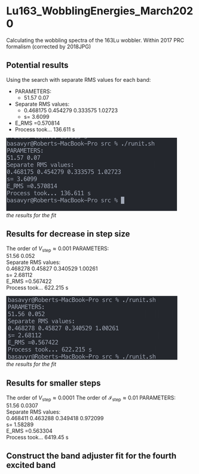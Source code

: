 # Lu163_WobblingEnergies_March2020
Calculating the wobbling spectra of the ${163}$Lu wobbler. Within 2017 PRC formalism (corrected by 2018JPG)

## Potential results
Using the search with separate RMS values for each band:

* PARAMETERS:
  * 51.57 0.07  
* Separate RMS values:  
  * 0.468175 0.454279 0.333575 1.02723  
  * s= 3.6099  
* E_RMS =0.570814  
* Process took... 136.611 s

![Image1](/sources/2020-03-25-10-27-49.png)  
*the results for the fit*

## Results for decrease in step size

The order of $V_\text{step}\approx0.001$
PARAMETERS:  
51.56 0.052  
Separate RMS values:  
0.468278 0.45827 0.340529 1.00261  
s= 2.68112  
E_RMS =0.567422  
Process took... 622.215 s

![Image2](/sources/2020-03-25-17-03-15.png)  
*the results for the fit*

## Results for smaller steps


The order of $V_\text{step}\approx0.0001$
The order of $\mathcal{I}_\text{step}\approx0.01$
PARAMETERS:  
51.56 0.0307  
Separate RMS values:  
0.468411 0.463288 0.349418 0.972099  
s= 1.58289  
E_RMS =0.563304  
Process took... 6419.45 s  

## Construct the band adjuster fit for the fourth excited band
